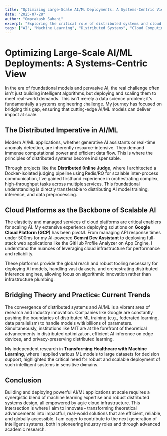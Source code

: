 ```yaml
---
title: "Optimizing Large-Scale AI/ML Deployments: A Systems-Centric View"
date: "2025-07-28"
author: "Omprakash Sahani"
excerpt: "Exploring the critical role of distributed systems and cloud platforms in scaling AI/ML applications, drawing insights from practical projects and current research trends."
tags: ["AI", "Machine Learning", "Distributed Systems", "Cloud Computing", "GCP", "Deployment", "Optimization"]
---
```


# Optimizing Large-Scale AI/ML Deployments: A Systems-Centric View

In the era of foundational models and pervasive AI, the real challenge often isn't just building intelligent algorithms, but deploying and scaling them to meet real-world demands. This isn't merely a data science problem; it's fundamentally a systems engineering challenge. My journey has focused on bridging this gap, ensuring that cutting-edge AI/ML models can deliver impact at scale.

## The Distributed Imperative in AI/ML

Modern AI/ML applications, whether generative AI assistants or real-time anomaly detection, are inherently resource-intensive. They demand immense computational power and efficient data flow. This is where the principles of distributed systems become indispensable.

Through projects like the **Distributed Online Judge**, where I architected a Docker-isolated judging pipeline using Redis/RQ for scalable inter-process communication, I’ve gained firsthand experience in orchestrating complex, high-throughput tasks across multiple services. This foundational understanding is directly transferable to distributing AI model training, inference, and data preprocessing.

## Cloud Platforms as the Backbone of Scalable AI

The elasticity and managed services of cloud platforms are critical enablers for scaling AI. My extensive experience deploying solutions on **Google Cloud Platform (GCP)** has been pivotal. From managing API response times under 500ms for my AI-powered **Gemini Dev Assistant** to deploying full-stack web applications like the GitHub Profile Analyzer on App Engine, I understand the nuances of leveraging cloud infrastructure for performance and reliability.

These platforms provide the global reach and robust tooling necessary for deploying AI models, handling vast datasets, and orchestrating distributed inference engines, allowing focus on algorithmic innovation rather than infrastructure plumbing.

## Bridging Theory and Practice: Current Trends

The convergence of distributed systems and AI/ML is a vibrant area of research and industry innovation. Companies like Google are constantly pushing the boundaries of distributed ML training (e.g., federated learning, data parallelism) to handle models with billions of parameters. Simultaneously, institutions like MIT are at the forefront of theoretical advancements in distributed optimization, efficient AI inference on edge devices, and privacy-preserving distributed learning.

My independent research in **Transforming Healthcare with Machine Learning**, where I applied various ML models to large datasets for decision support, highlighted the critical need for robust and scalable deployment of such intelligent systems in sensitive domains.

## Conclusion

Building and deploying powerful AI/ML applications at scale requires a synergistic blend of machine learning expertise and robust distributed systems design, all empowered by agile cloud infrastructure. This intersection is where I aim to innovate – transforming theoretical advancements into impactful, real-world solutions that are efficient, reliable, and globally accessible. I am eager to contribute to the next generation of intelligent systems, both in pioneering industry roles and through advanced academic research.